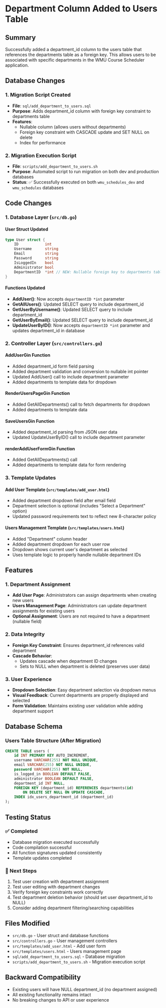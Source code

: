 # Department Column Added to Users Table

## Summary
Successfully added a department_id column to the users table that references the departments table as a foreign key. This allows users to be associated with specific departments in the WMU Course Scheduler application.

## Database Changes

### 1. Migration Script Created
- **File**: `sql/add_department_to_users.sql`
- **Purpose**: Adds department_id column with foreign key constraint to departments table
- **Features**:
  - Nullable column (allows users without departments)
  - Foreign key constraint with CASCADE update and SET NULL on delete
  - Index for performance

### 2. Migration Execution Script
- **File**: `scripts/add_department_to_users.sh`
- **Purpose**: Automated script to run migration on both dev and production databases
- **Status**: ✅ Successfully executed on both `wmu_schedules_dev` and `wmu_schedules` databases

## Code Changes

### 1. Database Layer (`src/db.go`)

#### User Struct Updated
```go
type User struct {
    ID            int
    Username      string
    Email         string
    Password      string
    IsLoggedIn    bool
    Administrator bool
    DepartmentID  *int // NEW: Nullable foreign key to departments table
}
```

#### Functions Updated
- **AddUser()**: Now accepts `departmentID *int` parameter
- **GetAllUsers()**: Updated SELECT query to include department_id
- **GetUserByUsername()**: Updated SELECT query to include department_id  
- **GetUserByEmail()**: Updated SELECT query to include department_id
- **UpdateUserByID()**: Now accepts `departmentID *int` parameter and updates department_id in database

### 2. Controller Layer (`src/controllers.go`)

#### AddUserGin Function
- Added department_id form field parsing
- Added department validation and conversion to nullable int pointer
- Updated AddUser() call to include department parameter
- Added departments to template data for dropdown

#### RenderUsersPageGin Function
- Added GetAllDepartments() call to fetch departments for dropdown
- Added departments to template data

#### SaveUsersGin Function
- Added department_id parsing from JSON user data
- Updated UpdateUserByID() call to include department parameter

#### renderAddUserFormGin Function
- Added GetAllDepartments() call
- Added departments to template data for form rendering

### 3. Template Updates

#### Add User Template (`src/templates/add_user.html`)
- Added department dropdown field after email field
- Department selection is optional (includes "Select a Department" option)
- Updated password requirements text to reflect new 8-character policy

#### Users Management Template (`src/templates/users.html`)  
- Added "Department" column header
- Added department dropdown for each user row
- Dropdown shows current user's department as selected
- Uses template logic to properly handle nullable department IDs

## Features

### 1. Department Assignment
- **Add User Page**: Administrators can assign departments when creating new users
- **Users Management Page**: Administrators can update department assignments for existing users
- **Optional Assignment**: Users are not required to have a department (nullable field)

### 2. Data Integrity
- **Foreign Key Constraint**: Ensures department_id references valid department
- **Cascade Behavior**: 
  - Updates cascade when department ID changes
  - Sets to NULL when department is deleted (preserves user data)

### 3. User Experience
- **Dropdown Selection**: Easy department selection via dropdown menus
- **Visual Feedback**: Current departments are properly displayed and selected
- **Form Validation**: Maintains existing user validation while adding department support

## Database Schema

### Users Table Structure (After Migration)
```sql
CREATE TABLE users (
    id INT PRIMARY KEY AUTO_INCREMENT,
    username VARCHAR(255) NOT NULL UNIQUE,
    email VARCHAR(255) NOT NULL UNIQUE, 
    password VARCHAR(255) NOT NULL,
    is_logged_in BOOLEAN DEFAULT FALSE,
    administrator BOOLEAN DEFAULT FALSE,
    department_id INT NULL,
    FOREIGN KEY (department_id) REFERENCES departments(id) 
        ON DELETE SET NULL ON UPDATE CASCADE,
    INDEX idx_users_department_id (department_id)
);
```

## Testing Status

### ✅ Completed
- Database migration executed successfully
- Code compilation successful
- All function signatures updated consistently
- Template updates completed

### 🔄 Next Steps
1. Test user creation with department assignment
2. Test user editing with department changes  
3. Verify foreign key constraints work correctly
4. Test department deletion behavior (should set user department_id to NULL)
5. Consider adding department filtering/searching capabilities

## Files Modified
- `src/db.go` - User struct and database functions
- `src/controllers.go` - User management controllers
- `src/templates/add_user.html` - Add user form
- `src/templates/users.html` - Users management page
- `sql/add_department_to_users.sql` - Database migration
- `scripts/add_department_to_users.sh` - Migration execution script

## Backward Compatibility
- Existing users will have NULL department_id (no department assigned)
- All existing functionality remains intact
- No breaking changes to API or user experience

